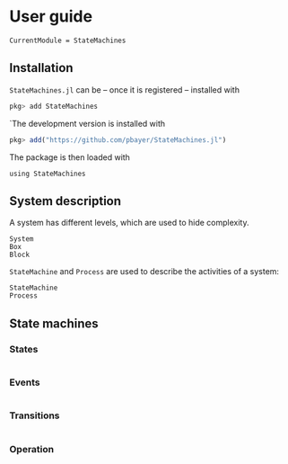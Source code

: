 # User guide

```@meta
CurrentModule = StateMachines
```

## Installation

`StateMachines.jl` can be – once it is registered – installed with
```julia
pkg> add StateMachines
```

`The development version is installed with
```julia
pkg> add("https://github.com/pbayer/StateMachines.jl")
```

The package is then loaded with

```@repl usage
using StateMachines
```

## System description

A system has different levels, which are used to hide complexity.

```@docs
System
Box
Block
```

`StateMachine` and `Process` are used to describe the activities of a system:
```@docs
StateMachine
Process
```

## State machines

### States
```@docs
```

### Events
```@docs
```

### Transitions
```@docs
```

### Operation
```@docs
```
